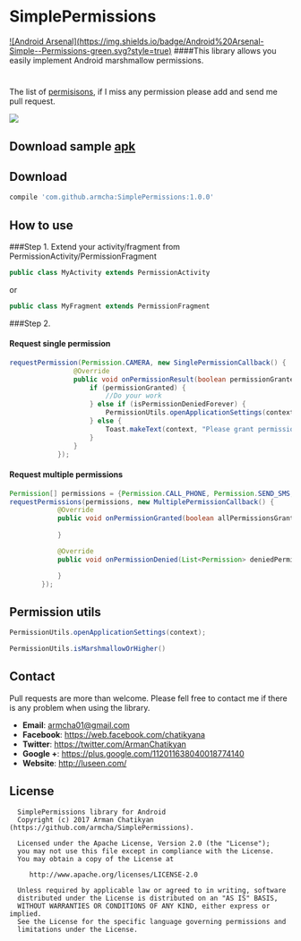 # SimplePermissions
[![Android Arsenal](https://img.shields.io/badge/Android%20Arsenal- Simple--Permissions-green.svg?style=true)](https://android-arsenal.com/details/1/5009)
####This library allows you easily implement Android marshmallow permissions.
#
The list of [permisisons](https://github.com/armcha/SimplePermissions/blob/master/simplepermission/src/main/java/com/luseen/simplepermission/permissions/Permission.java), if I miss any permission please add and send me pull request.

![](screen_and_apk/gif_en.gif)

## Download sample [apk][0]
[0]: https://github.com/armcha/SimplePermissions/raw/master/screen_and_apk/SimplePermissions.apk

## Download
```groovy
compile 'com.github.armcha:SimplePermissions:1.0.0'
```

## How to use
###Step 1. Extend your activity/fragment from PermissionActivity/PermissionFragment
```java
public class MyActivity extends PermissionActivity
```
or
```java
public class MyFragment extends PermissionFragment
```

###Step 2. 
#### Request single permission
```java
requestPermission(Permission.CAMERA, new SinglePermissionCallback() {
                @Override
                public void onPermissionResult(boolean permissionGranted, boolean isPermissionDeniedForever) {
                    if (permissionGranted) {
                        //Do your work
                    } else if (isPermissionDeniedForever) {
                        PermissionUtils.openApplicationSettings(context);
                    } else {
                        Toast.makeText(context, "Please grant permissions", Toast.LENGTH_SHORT).show();
                    }
                }
            });
```

#### Request multiple permissions
```java
Permission[] permissions = {Permission.CALL_PHONE, Permission.SEND_SMS, Permission.FINE_LOCATION};
requestPermissions(permissions, new MultiplePermissionCallback() {
            @Override
            public void onPermissionGranted(boolean allPermissionsGranted, List<Permission> grantedPermissions) {
                
            }

            @Override
            public void onPermissionDenied(List<Permission> deniedPermissions, List<Permission> foreverDeniedPermissions) {

            }
        });
```

## Permission utils
```java
PermissionUtils.openApplicationSettings(context);
```

```java
PermissionUtils.isMarshmallowOrHigher()
```


## Contact 

Pull requests are more than welcome.
Please fell free to contact me if there is any problem when using the library.

- **Email**: armcha01@gmail.com
- **Facebook**: https://web.facebook.com/chatikyana
- **Twitter**: https://twitter.com/ArmanChatikyan
- **Google +**: https://plus.google.com/112011638040018774140
- **Website**: http://luseen.com/

License
--------


      SimplePermissions library for Android
      Copyright (c) 2017 Arman Chatikyan (https://github.com/armcha/SimplePermissions).
      
      Licensed under the Apache License, Version 2.0 (the "License");
      you may not use this file except in compliance with the License.
      You may obtain a copy of the License at

         http://www.apache.org/licenses/LICENSE-2.0

      Unless required by applicable law or agreed to in writing, software
      distributed under the License is distributed on an "AS IS" BASIS,
      WITHOUT WARRANTIES OR CONDITIONS OF ANY KIND, either express or implied.
      See the License for the specific language governing permissions and
      limitations under the License.
    

